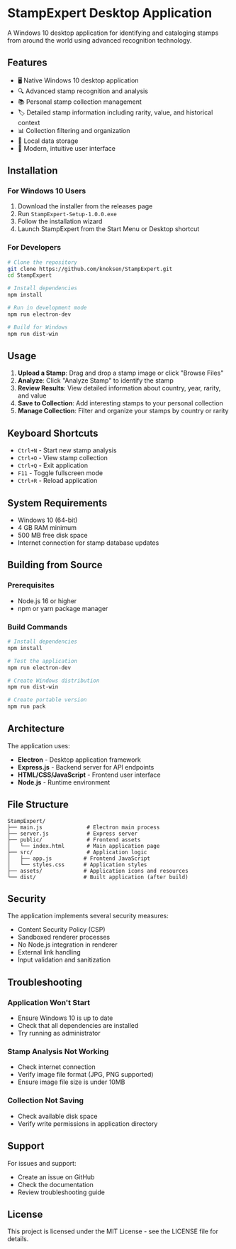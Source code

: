 # StampExpert Desktop Application

A Windows 10 desktop application for identifying and cataloging stamps from around the world using advanced recognition technology.

## Features

- 🖥️ Native Windows 10 desktop application
- 🔍 Advanced stamp recognition and analysis
- 📚 Personal stamp collection management
- 🏷️ Detailed stamp information including rarity, value, and historical context
- 📊 Collection filtering and organization
- 💾 Local data storage
- 🎨 Modern, intuitive user interface

## Installation

### For Windows 10 Users

1. Download the installer from the releases page
2. Run `StampExpert-Setup-1.0.0.exe`
3. Follow the installation wizard
4. Launch StampExpert from the Start Menu or Desktop shortcut

### For Developers

```bash
# Clone the repository
git clone https://github.com/knoksen/StampExpert.git
cd StampExpert

# Install dependencies
npm install

# Run in development mode
npm run electron-dev

# Build for Windows
npm run dist-win
```

## Usage

1. **Upload a Stamp**: Drag and drop a stamp image or click "Browse Files"
2. **Analyze**: Click "Analyze Stamp" to identify the stamp
3. **Review Results**: View detailed information about country, year, rarity, and value
4. **Save to Collection**: Add interesting stamps to your personal collection
5. **Manage Collection**: Filter and organize your stamps by country or rarity

## Keyboard Shortcuts

- `Ctrl+N` - Start new stamp analysis
- `Ctrl+O` - View stamp collection
- `Ctrl+Q` - Exit application
- `F11` - Toggle fullscreen mode
- `Ctrl+R` - Reload application

## System Requirements

- Windows 10 (64-bit)
- 4 GB RAM minimum
- 500 MB free disk space
- Internet connection for stamp database updates

## Building from Source

### Prerequisites
- Node.js 16 or higher
- npm or yarn package manager

### Build Commands
```bash
# Install dependencies
npm install

# Test the application
npm run electron-dev

# Create Windows distribution
npm run dist-win

# Create portable version
npm run pack
```

## Architecture

The application uses:
- **Electron** - Desktop application framework
- **Express.js** - Backend server for API endpoints
- **HTML/CSS/JavaScript** - Frontend user interface
- **Node.js** - Runtime environment

## File Structure
```
StampExpert/
├── main.js              # Electron main process
├── server.js            # Express server
├── public/              # Frontend assets
│   └── index.html       # Main application page
├── src/                 # Application logic
│   ├── app.js          # Frontend JavaScript
│   └── styles.css      # Application styles
├── assets/             # Application icons and resources
└── dist/               # Built application (after build)
```

## Security

The application implements several security measures:
- Content Security Policy (CSP)
- Sandboxed renderer processes
- No Node.js integration in renderer
- External link handling
- Input validation and sanitization

## Troubleshooting

### Application Won't Start
- Ensure Windows 10 is up to date
- Check that all dependencies are installed
- Try running as administrator

### Stamp Analysis Not Working
- Check internet connection
- Verify image file format (JPG, PNG supported)
- Ensure image file size is under 10MB

### Collection Not Saving
- Check available disk space
- Verify write permissions in application directory

## Support

For issues and support:
- Create an issue on GitHub
- Check the documentation
- Review troubleshooting guide

## License

This project is licensed under the MIT License - see the LICENSE file for details.